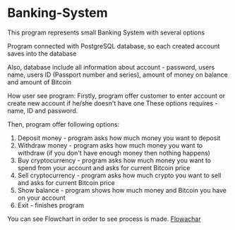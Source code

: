 # Banking-System
This program represents small Banking System with several options

Program connected with PostgreSQL database, so each created account saves into the database

Also, database include all information about account - password, users name, 
users ID (Passport number and series), amount of money on balance and amount of Bitcoin

How user see program:
Firstly, program offer customer to enter account or create new account if he/she doesn't have one
These options requires - name, ID and password. 

Then, program offer following options:
1) Deposit money - program asks how much money you want to deposit
2) Withdraw money - program asks how much money you want to withdraw (if you don't have enough money then nothing happens)
3) Buy cryptocurrency - program asks how much money you want to spend from your account and asks for current Bitcoin price
4) Sell cryptocurrency - program asks how much crypto you want to sell and asks for current Bitcoin price
5) Show balance - program shows how much money and Bitcoin you have on your account
6) Exit - finishes program

You can see Flowchart in order to see process is made. [Flowachar](Flowchart.jpg)